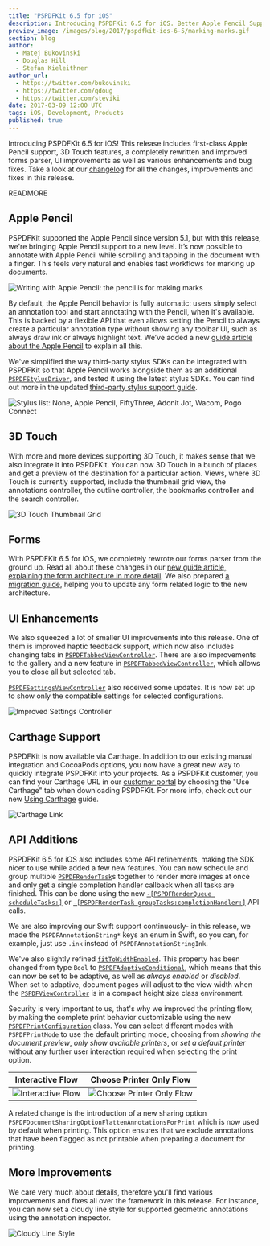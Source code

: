 ```yaml
---
title: "PSPDFKit 6.5 for iOS"
description: Introducing PSPDFKit 6.5 for iOS. Better Apple Pencil Support. 3D Touch. Forms. UI Enhancements. Even More Improvements.
preview_image: /images/blog/2017/pspdfkit-ios-6-5/marking-marks.gif
section: blog
author:
  - Matej Bukovinski
  - Douglas Hill
  - Stefan Kieleithner
author_url:
  - https://twitter.com/bukovinski
  - https://twitter.com/qdoug
  - https://twitter.com/steviki
date: 2017-03-09 12:00 UTC
tags: iOS, Development, Products
published: true
---
```


Introducing PSPDFKit 6.5 for iOS! This release includes first-class Apple Pencil support, 3D Touch features, a completely rewritten and improved forms parser, UI improvements as well as various enhancements and bug fixes. Take a look at our [changelog](/changelog/ios/#6.5.0) for all the changes, improvements and fixes in this release.

READMORE

## Apple Pencil

PSPDFKit supported the Apple Pencil since version 5.1, but with this release, we're bringing Apple Pencil support to a new level. It’s now possible to annotate with Apple Pencil while scrolling and tapping in the document with a finger. This feels very natural and enables fast workflows for marking up documents.

![Writing with Apple Pencil: the pencil is for making marks](/images/blog/2017/pspdfkit-ios-6-5/marking-marks.gif)

By default, the Apple Pencil behavior is fully automatic: users simply select an annotation tool and start annotating with the Pencil, when it's available. This is backed by a flexible API that even allows setting the Pencil to always create a particular annotation type without showing any toolbar UI, such as always draw ink or always highlight text. We’ve added a new [guide article about the Apple Pencil](/guides/ios/current/annotations/apple-pencil/) to explain all this.

We've simplified the way third-party stylus SDKs can be integrated with PSPDFKit so that Apple Pencil works alongside them as an additional [`PSPDFStylusDriver`][], and tested it using the latest stylus SDKs. You can find out more in the updated [third-party stylus support guide](/guides/ios/current/features/stylus-support/).

![Stylus list: None, Apple Pencil, FiftyThree, Adonit Jot, Wacom, Pogo Connect](/images/blog/2017/pspdfkit-ios-6-5/stylus-list.png)

## 3D Touch

With more and more devices supporting 3D Touch, it makes sense that we also integrate it into PSPDFKit. You can now 3D Touch in a bunch of places and get a preview of the destination for a particular action.
Views, where 3D Touch is currently supported, include the thumbnail grid view, the annotations controller, the outline controller, the bookmarks controller and the search controller.

![3D Touch Thumbnail Grid](/images/blog/2017/pspdfkit-ios-6-5/3d-touch-thumbnail-grid.gif)

## Forms

With PSPDFKit 6.5 for iOS, we completely rewrote our forms parser from the ground up. Read all about these changes in our [new guide article, explaining the form architecture in more detail](/guides/ios/current/forms/introduction-to-forms/). We also prepared [a migration guide](/guides/ios/current/migration-guides/pspdfkit-65-migration-guide/), helping you to update any form related logic to the new architecture.

## UI Enhancements

We also squeezed a lot of smaller UI improvements into this release. One of them is improved haptic feedback support, which now also includes changing tabs in [`PSPDFTabbedViewController`][].
There are also improvements to the gallery and a new feature in [`PSPDFTabbedViewController`][], which allows you to close all but selected tab.

[`PSPDFSettingsViewController`][] also received some updates. It is now set up to show only the compatible settings for selected configurations.

![Improved Settings Controller](/images/blog/2017/pspdfkit-ios-6-5/settings-controller.gif)

## Carthage Support

PSPDFKit is now available via Carthage. In addition to our existing manual integration and CocoaPods options, you now have a great new way to quickly integrate PSPDFKit into your projects. As a PSPDFKit customer, you can find your Carthage URL in our [customer portal](https://customers.pspdfkit.com) by choosing the "Use Carthage" tab when downloading PSPDFKit. For more info, check out our new [Using Carthage](/guides/ios/current/getting-started/using-carthage/) guide.

![Carthage Link](/images/blog/2017/pspdfkit-ios-6-5/carthage.png)

## API Additions

PSPDFKit 6.5 for iOS also includes some API refinements, making the SDK nicer to use while added a few new features. You can now schedule and group multiple [`PSPDFRenderTask`][]s together to render more images at once and only get a single completion handler callback when all tasks are finished. This can be done using the new [`-[PSPDFRenderQueue scheduleTasks:]`](https://pspdfkit.com/api/ios/Classes/PSPDFRenderQueue.html#/c:objc(cs)PSPDFRenderQueue(im)scheduleTasks:) or [`-[PSPDFRenderTask groupTasks:completionHandler:]`](https://pspdfkit.com/api/ios/Classes/PSPDFRenderTask.html#/c:objc(cs)PSPDFRenderTask(cm)groupTasks:completionHandler:) API calls.

We are also improving our Swift support continuously- in this release, we made the `PSPDFAnnotationString*` keys an enum in Swift, so you can, for example, just use `.ink` instead of `PSPDFAnnotationStringInk`.

We've also slightly refined [`fitToWidthEnabled`][]. This property has been changed from type `Bool` to [`PSPDFAdaptiveConditional`](https://pspdfkit.com/api/ios/Other%20Enums.html#/c:@E@PSPDFAdaptiveConditional), which means that this can now be set to be adaptive, as well as _always enabled_ or _disabled_. When set to adaptive, document pages will adjust to the view width when the [`PSPDFViewController`][] is in a compact height size class environment.

Security is very important to us, that's why we improved the printing flow, by making the complete print behavior customizable using the new [`PSPDFPrintConfiguration`][] class. You can select different modes with `PSPDFPrintMode` to use the default printing mode, choosing from _showing the document preview_, _only show available printers_, or _set a default printer_ without any further user interaction required when selecting the print option.

Interactive Flow           |  Choose Printer Only Flow
:-------------------------:|:-------------------------:
![Interactive Flow](/images/blog/2017/pspdfkit-ios-6-5/print-interactive-flow.gif) | ![Choose Printer Only Flow](/images/blog/2017/pspdfkit-ios-6-5/print-choose-printer-flow.gif)

A related change is the introduction of a new sharing option `PSPDFDocumentSharingOptionFlattenAnnotationsForPrint` which is now used by default when printing. This option ensures that we exclude annotations that have been flagged as not printable when preparing a document for printing.

## More Improvements

We care very much about details, therefore you'll find various improvements and fixes all over the framework in this release. For instance, you can now set a cloudy line style for supported geometric annotations using the annotation inspector.

![Cloudy Line Style](/images/blog/2017/pspdfkit-ios-6-5/cloudy-border.png)

[`PSPDFStylusDriver`]: https://pspdfkit.com/api/ios/Protocols/PSPDFStylusDriver.html
[`PSPDFRenderTask`]: https://pspdfkit.com/api/ios/Classes/PSPDFRenderTask.html
[`PSPDFPrintConfiguration`]: https://pspdfkit.com/api/ios/Classes/PSPDFPrintConfiguration.html
[`fitToWidthEnabled`]: https://pspdfkit.com/api/ios/Classes/PSPDFConfiguration.html#/c:objc(cs)PSPDFConfiguration(py)fitToWidthEnabled
[`PSPDFViewController`]: https://pspdfkit.com/api/ios/Classes/PSPDFViewController.html
[`PSPDFTabbedViewController`]: https://pspdfkit.com/api/ios/Classes/PSPDFTabbedViewController.html
[`PSPDFSettingsViewController`]: https://pspdfkit.com/api/ios/Classes/PSPDFSettingsViewController.html
